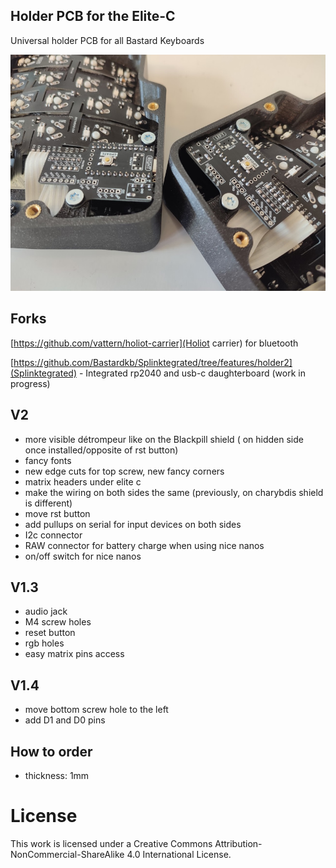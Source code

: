 ## Holder PCB for the Elite-C

Universal holder PCB for all Bastard Keyboards

![holder](pics/2.png)


## Forks

[https://github.com/vattern/holiot-carrier](Holiot carrier) for bluetooth

[https://github.com/Bastardkb/Splinktegrated/tree/features/holder2](Splinktegrated) - Integrated rp2040 and usb-c daughterboard (work in progress)


## V2

- more visible détrompeur like on the Blackpill shield ( on hidden side once installed/opposite of rst button)
- fancy fonts 
- new edge cuts for top screw, new fancy corners
- matrix headers under elite c
- make the wiring on both sides the same (previously, on charybdis shield is different)
- move rst button
- add pullups on serial for input devices on both sides
- I2c connector
- RAW connector for battery charge when using nice nanos
- on/off switch for nice nanos

## V1.3

- audio jack
- M4 screw holes
- reset button
- rgb holes
- easy matrix pins access

## V1.4

- move bottom screw hole to the left
- add D1 and D0 pins

## How to order

- thickness: 1mm

# License 

This work is licensed under a Creative Commons Attribution-NonCommercial-ShareAlike 4.0 International License.
